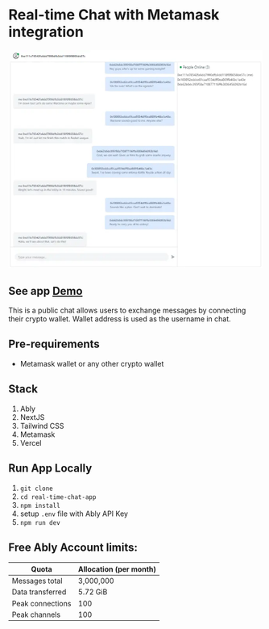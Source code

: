 # Real-time Chat with Metamask integration

![BChat](./public/real-time-chat.webp)

## See app [Demo](https://real-time-chat-metamask.vercel.app/)

This is a public chat allows users to exchange messages by connecting their crypto wallet. Wallet address is used as the username in chat.

## Pre-requirements

- Metamask wallet or any other crypto wallet

## Stack
1. Ably
2. NextJS
3. Tailwind CSS
4. Metamask
5. Vercel

## Run App Locally
1. `git clone`
2. `cd real-time-chat-app`
2. `npm install`
3. setup `.env` file with Ably API Key
4. `npm run dev`

## Free Ably Account limits:

Quota | Allocation (per month)
--- | --- |
Messages total | 3,000,000
Data transferred | 5.72 GiB
Peak connections | 100
Peak channels | 100

